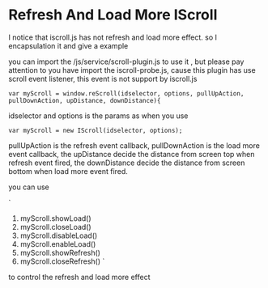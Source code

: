 # Refresh And Load More IScroll

I notice that iscroll.js has not refresh and load more effect. so I encapsulation it and give a example

you can import the /js/service/scroll-plugin.js to use it , but please pay attention to you have import the iscroll-probe.js, cause this plugin has use scroll event listener, this event is not support by iscroll.js


`
    var myScroll = window.reScroll(idselector, options, pullUpAction, pullDownAction, upDistance, downDistance){
`

idselector and options is the params as when you use

`
    var myScroll = new IScroll(idselector, options);
`

pullUpAction is the refresh event callback,    pullDownAction is the load more event callback, the upDistance decide the distance from screen top when refresh event fired, the downDistance decide the distance from screen bottom when load more event fired.

you can use

`
1. myScroll.showLoad() 
2. myScroll.closeLoad() 
3. myScroll.disableLoad()  
4. myScroll.enableLoad() 
5. myScroll.showRefresh() 
6. myScroll.closeRefresh() 
`

to control the refresh and load more effect 
